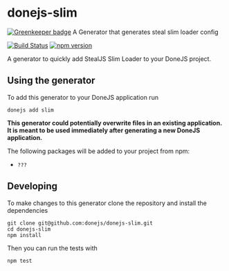 # donejs-slim

[![Greenkeeper badge](https://badges.greenkeeper.io/direktspeed/donejs-slim.svg)](https://greenkeeper.io/)
A Generator that generates steal slim loader config

[![Build Status](https://travis-ci.org/direktspeed/donejs-slim.svg?branch=master)](https://travis-ci.org/direktspeed/donejs-slim)
[![npm version](https://badge.fury.io/js/donejs-slim.svg)](http://badge.fury.io/js/donejs-slim)


A generator to quickly add StealJS Slim Loader to your DoneJS project.

## Using the generator

To add this generator to your DoneJS application run

```
donejs add slim
```

**This generator could potentially overwrite files in an existing application. It is meant to be used immediately after generating a new DoneJS application.**

The following packages will be added to your project from npm:
- `???`



## Developing

To make changes to this generator clone the repository and install the dependencies

```
git clone git@github.com:donejs/donejs-slim.git
cd donejs-slim
npm install
```

Then you can run the tests with

```
npm test
```
